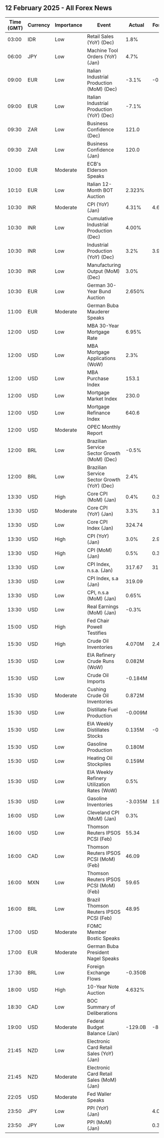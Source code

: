 ## 12 February 2025 - All Forex News

| Time (GMT) | Currency | Importance | Event | Actual | Forecast | Previous |
|------|----------|------------|-------|--------|----------|----------|
| 03:00 | IDR | Low | Retail Sales (YoY) (Dec) | 1.8% |  | 0.9% |
| 06:00 | JPY | Low | Machine Tool Orders (YoY) (Jan) | 4.7% |  | 12.6% |
| 09:00 | EUR | Low | Italian Industrial Production (MoM) (Dec) | -3.1% | -0.1% | 0.3% |
| 09:00 | EUR | Low | Italian Industrial Production (YoY) (Dec) | -7.1% |  | -1.6% |
| 09:30 | ZAR | Low | Business Confidence (Dec) | 121.0 |  | 118.1 |
| 09:30 | ZAR | Low | Business Confidence (Jan) | 120.0 |  | 121.0 |
| 10:00 | EUR | Moderate | ECB's Elderson Speaks |  |  |  |
| 10:10 | EUR | Low | Italian 12-Month BOT Auction | 2.323% |  | 2.517% |
| 10:30 | INR | Moderate | CPI (YoY) (Jan) | 4.31% | 4.60% | 5.22% |
| 10:30 | INR | Low | Cumulative Industrial Production (Dec) | 4.00% |  | 4.10% |
| 10:30 | INR | Low | Industrial Production (YoY) (Dec) | 3.2% | 3.9% | 5.0% |
| 10:30 | INR | Low | Manufacturing Output (MoM) (Dec) | 3.0% |  | 5.5% |
| 10:30 | EUR | Low | German 30-Year Bund Auction | 2.650% |  | 2.840% |
| 11:00 | EUR | Moderate | German Buba Mauderer Speaks |  |  |  |
| 12:00 | USD | Low | MBA 30-Year Mortgage Rate | 6.95% |  | 6.97% |
| 12:00 | USD | Low | MBA Mortgage Applications (WoW) | 2.3% |  | 2.2% |
| 12:00 | USD | Low | MBA Purchase Index | 153.1 |  | 156.7 |
| 12:00 | USD | Low | Mortgage Market Index | 230.0 |  | 224.8 |
| 12:00 | USD | Low | Mortgage Refinance Index | 640.6 |  | 584.3 |
| 12:00 | USD | Moderate | OPEC Monthly Report |  |  |  |
| 12:00 | BRL | Low | Brazilian Service Sector Growth (MoM) (Dec) | -0.5% |  | -1.4% |
| 12:00 | BRL | Low | Brazilian Service Sector Growth (YoY) (Dec) | 2.4% |  | 2.4% |
| 13:30 | USD | High | Core CPI (MoM) (Jan) | 0.4% | 0.3% | 0.2% |
| 13:30 | USD | Moderate | Core CPI (YoY) (Jan) | 3.3% | 3.1% | 3.2% |
| 13:30 | USD | Low | Core CPI Index (Jan) | 324.74 |  | 323.30 |
| 13:30 | USD | High | CPI (YoY) (Jan) | 3.0% | 2.9% | 2.9% |
| 13:30 | USD | High | CPI (MoM) (Jan) | 0.5% | 0.3% | 0.4% |
| 13:30 | USD | Low | CPI Index, n.s.a. (Jan) | 317.67 | 317.46 | 315.61 |
| 13:30 | USD | Low | CPI Index, s.a (Jan) | 319.09 |  | 317.60 |
| 13:30 | USD | Low | CPI, n.s.a (MoM) (Jan) | 0.65% |  | 0.04% |
| 13:30 | USD | Low | Real Earnings (MoM) (Jan) | -0.3% |  | -0.4% |
| 15:00 | USD | High | Fed Chair Powell Testifies |  |  |  |
| 15:30 | USD | High | Crude Oil Inventories | 4.070M | 2.400M | 8.664M |
| 15:30 | USD | Low | EIA Refinery Crude Runs (WoW) | 0.082M |  | 0.160M |
| 15:30 | USD | Low | Crude Oil Imports | -0.184M |  | -0.178M |
| 15:30 | USD | Moderate | Cushing Crude Oil Inventories | 0.872M |  | -0.034M |
| 15:30 | USD | Low | Distillate Fuel Production | -0.009M |  | -0.186M |
| 15:30 | USD | Low | EIA Weekly Distillates Stocks | 0.135M | -0.500M | -5.471M |
| 15:30 | USD | Low | Gasoline Production | 0.180M |  | -0.027M |
| 15:30 | USD | Low | Heating Oil Stockpiles | 0.159M |  | 0.373M |
| 15:30 | USD | Low | EIA Weekly Refinery Utilization Rates (WoW) | 0.5% |  | 1.0% |
| 15:30 | USD | Low | Gasoline Inventories | -3.035M | 1.900M | 2.233M |
| 16:00 | USD | Low | Cleveland CPI (MoM) (Jan) | 0.3% |  | 0.3% |
| 16:00 | USD | Low | Thomson Reuters IPSOS PCSI (Feb) | 55.34 |  | 54.43 |
| 16:00 | CAD | Low | Thomson Reuters IPSOS PCSI (MoM) (Feb) | 46.09 |  | 45.47 |
| 16:00 | MXN | Low | Thomson Reuters IPSOS PCSI (MoM) (Feb) | 59.65 |  | 55.27 |
| 16:00 | BRL | Low | Brazil Thomson Reuters IPSOS PCSI (Feb) | 48.95 |  | 51.16 |
| 17:00 | USD | Moderate | FOMC Member Bostic Speaks |  |  |  |
| 17:00 | EUR | Moderate | German Buba President Nagel Speaks |  |  |  |
| 17:30 | BRL | Low | Foreign Exchange Flows | -0.350B |  | 1.253B |
| 18:00 | USD | High | 10-Year Note Auction | 4.632% |  | 4.680% |
| 18:30 | CAD | Low | BOC Summary of Deliberations |  |  |  |
| 19:00 | USD | Moderate | Federal Budget Balance (Jan) | -129.0B | -88.1B | -87.0B |
| 21:45 | NZD | Low | Electronic Card Retail Sales (YoY) (Jan) |  |  | -1.0% |
| 21:45 | NZD | Moderate | Electronic Card Retail Sales (MoM) (Jan) |  |  | 2.0% |
| 22:05 | USD | Moderate | Fed Waller Speaks |  |  |  |
| 23:50 | JPY | Low | PPI (YoY) (Jan) |  | 4.0% | 3.8% |
| 23:50 | JPY | Low | PPI (MoM) (Jan) |  | 0.3% | 0.3% |
